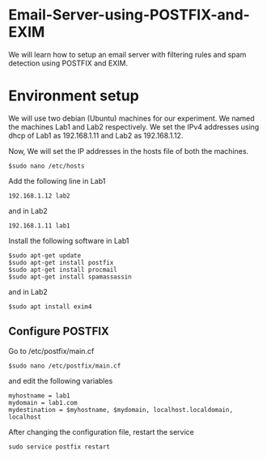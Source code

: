 # Email-Server-using-POSTFIX-and-EXIM
We will learn how to setup an email server with filtering rules and spam detection using POSTFIX and EXIM.

# Environment setup
We will use two debian (Ubuntu) machines for our experiment. We named the machines Lab1 and Lab2 respectively. We set the IPv4 addresses using dhcp of Lab1 as 192.168.1.11 and Lab2 as 192.168.1.12.

Now, We will set the IP addresses in the hosts file of both the machines.
```
$sudo nano /etc/hosts
```
Add the following line in Lab1
```
192.168.1.12 lab2
```
and in Lab2
```
192.168.1.11 lab1
```
Install the following software in Lab1
```
$sudo apt-get update
$sudo apt-get install postfix
$sudo apt-get install procmail
$sudo apt-get install spamassassin
```
and in Lab2
```
$sudo apt install exim4
```

## Configure POSTFIX
Go to /etc/postfix/main.cf
```
$sudo nano /etc/postfix/main.cf
```
and edit the following variables
```
myhostname = lab1
mydomain = lab1.com
mydestination = $myhostname, $mydomain, localhost.localdomain, localhost
```
After changing the configuration file, restart the service
```
sudo service postfix restart
```
